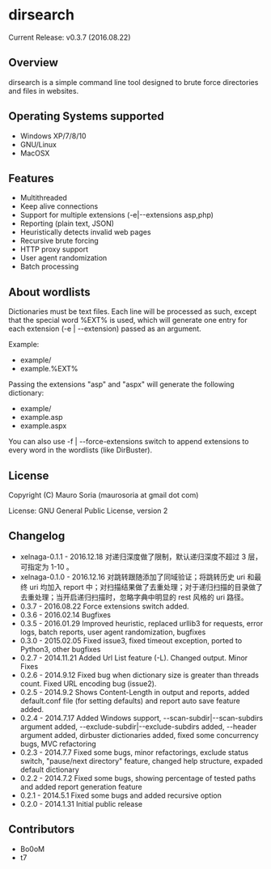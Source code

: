 dirsearch
=========

Current Release: v0.3.7 (2016.08.22)


Overview
--------
dirsearch is a simple command line tool designed to brute force directories and files in websites.


Operating Systems supported
---------------------------
- Windows XP/7/8/10
- GNU/Linux
- MacOSX

Features
--------
- Multithreaded
- Keep alive connections
- Support for multiple extensions (-e|--extensions asp,php)
- Reporting (plain text, JSON)
- Heuristically detects invalid web pages
- Recursive brute forcing
- HTTP proxy support
- User agent randomization
- Batch processing

About wordlists
---------------
Dictionaries must be text files. Each line will be processed as such, except that the special word %EXT% is used, which will generate one entry for each extension (-e | --extension) passed as an argument. 

Example:
- example/
- example.%EXT%
 
Passing the extensions "asp" and "aspx" will generate the following dictionary:
- example/
- example.asp
- example.aspx

You can also use -f | --force-extensions switch to append extensions to every word in the wordlists (like DirBuster).

License
-------
Copyright (C) Mauro Soria (maurosoria at gmail dot com)

License: GNU General Public License, version 2

Changelog
---------
- xelnaga-0.1.1 - 2016.12.18 对递归深度做了限制，默认递归深度不超过 3 层，可指定为 1-10 。
- xelnaga-0.1.0 - 2016.12.16 对跳转跟随添加了同域验证；将跳转历史 uri 和最终 uri 均加入 report 中；对扫描结果做了去重处理；对于递归扫描的目录做了去重处理；当开启递归扫描时，忽略字典中明显的 rest 风格的 uri 路径。
- 0.3.7 - 2016.08.22 Force extensions switch added.
- 0.3.6 - 2016.02.14 Bugfixes
- 0.3.5 - 2016.01.29 Improved heuristic, replaced urllib3 for requests, error logs, batch reports, user agent randomization, bugfixes
- 0.3.0 - 2015.02.05 Fixed issue3, fixed timeout exception, ported to Python3, other bugfixes
- 0.2.7 - 2014.11.21 Added Url List feature (-L). Changed output. Minor Fixes
- 0.2.6 - 2014.9.12 Fixed bug when dictionary size is greater than threads count. Fixed URL encoding bug (issue2).
- 0.2.5 - 2014.9.2 Shows Content-Length in output and reports, added default.conf file (for setting defaults) and report auto save feature added.
- 0.2.4 - 2014.7.17 Added Windows support, --scan-subdir|--scan-subdirs argument added, --exclude-subdir|--exclude-subdirs added, --header argument added, dirbuster dictionaries added, fixed some concurrency bugs, MVC refactoring
- 0.2.3 - 2014.7.7 Fixed some bugs, minor refactorings, exclude status switch, "pause/next directory" feature, changed help structure, expaded default dictionary
- 0.2.2 - 2014.7.2 Fixed some bugs, showing percentage of tested paths and added report generation feature
- 0.2.1 - 2014.5.1 Fixed some bugs and added recursive option
- 0.2.0 - 2014.1.31 Initial public release

Contributors
---------
- Bo0oM
- t7


